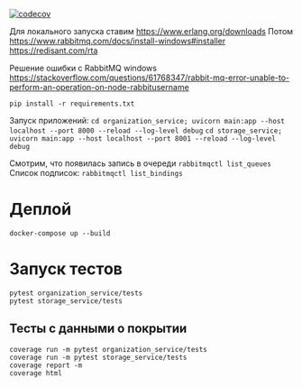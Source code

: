 [![codecov](https://codecov.io/gh/Neizvestnyj/green_atom/branch/master/graph/badge.svg?token=RZJYZXF5WD)](https://codecov.io/gh/Neizvestnyj/green_atom)

Для локального запуска ставим https://www.erlang.org/downloads
Потом https://www.rabbitmq.com/docs/install-windows#installer
https://redisant.com/rta

Решение ошибки с RabbitMQ
windows https://stackoverflow.com/questions/61768347/rabbit-mq-error-unable-to-perform-an-operation-on-node-rabbitusername

`pip install -r requirements.txt`

Запуск приложений:
`cd organization_service; uvicorn main:app --host localhost --port 8000 --reload --log-level debug`
`cd storage_service; uvicorn main:app --host localhost --port 8001 --reload --log-level debug`

Смотрим, что появилась запись в очереди `rabbitmqctl list_queues`
Список подписок: `rabbitmqctl list_bindings`

# Деплой

```shell
docker-compose up --build
```

# Запуск тестов

```shell
pytest organization_service/tests
pytest storage_service/tests
```

## Тесты с данными о покрытии
```shell
coverage run -m pytest organization_service/tests
coverage run -m pytest storage_service/tests
coverage report -m
coverage html
```
